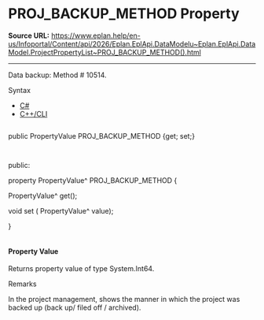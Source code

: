 # PROJ_BACKUP_METHOD Property

**Source URL:** https://www.eplan.help/en-us/Infoportal/Content/api/2026/Eplan.EplApi.DataModelu~Eplan.EplApi.DataModel.ProjectPropertyList~PROJ_BACKUP_METHOD().html

---

Data backup: Method # 10514.

Syntax

- [C#](#i-syntax-CS)
- [C++/CLI](#i-syntax-CPP2005)

```
```
public PropertyValue PROJ_BACKUP_METHOD {get; set;}
```
```

```
```
public:

property PropertyValue^ PROJ_BACKUP_METHOD {

   PropertyValue^ get();

   void set (    PropertyValue^ value);

}
```
```

#### Property Value

Returns property value of type System.Int64.

Remarks

In the project management, shows the manner in which the project was backed up (back up/ filed off / archived).

